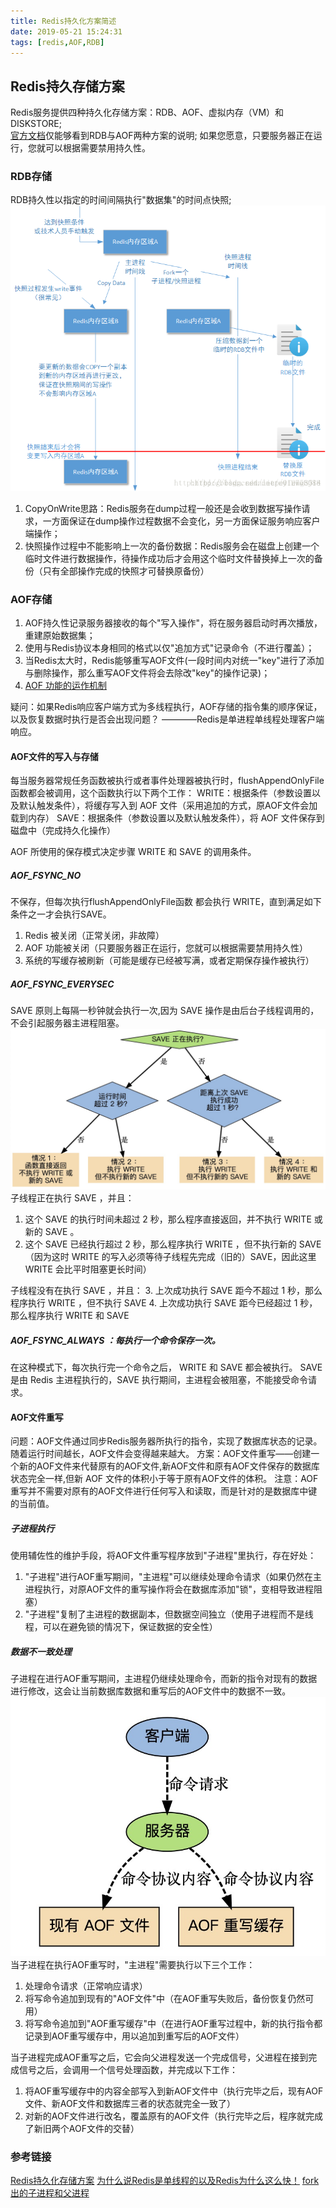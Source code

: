 ```yaml
---
title: Redis持久化方案简述
date: 2019-05-21 15:24:31
tags: [redis,AOF,RDB]
---
```

## Redis持久存储方案
Redis服务提供四种持久化存储方案：RDB、AOF、虚拟内存（VM）和　DISKSTORE;    
[官方文档](https://redis.io/topics/persistence)仅能够看到RDB与AOF两种方案的说明;
如果您愿意，只要服务器正在运行，您就可以根据需要禁用持久性。

### RDB存储
RDB持久性以指定的时间间隔执行"数据集"的时间点快照;
![RDB-CopyOnWrite](/images/redis-simple-description/redis-RDB.png)
1. CopyOnWrite思路：Redis服务在dump过程一般还是会收到数据写操作请求，一方面保证在dump操作过程数据不会变化，另一方面保证服务响应客户端操作；
2. 快照操作过程中不能影响上一次的备份数据：Redis服务会在磁盘上创建一个临时文件进行数据操作，待操作成功后才会用这个临时文件替换掉上一次的备份（只有全部操作完成的快照才可替换原备份）

### AOF存储
1. AOF持久性记录服务器接收的每个"写入操作"，将在服务器启动时再次播放，重建原始数据集；
2. 使用与Redis协议本身相同的格式以仅"追加方式"记录命令（不进行覆盖）；
3. 当Redis太大时，Redis能够重写AOF文件(一段时间内对统一"key"进行了添加与删除操作，那么重写AOF文件将会去除改"key"的操作记录)；
4. [AOF 功能的运作机制](https://redisbook.readthedocs.io/en/latest/internal/aof.html)    

疑问：如果Redis响应客户端方式为多线程执行，AOF存储的指令集的顺序保证，以及恢复数据时执行是否会出现问题？
————Redis是单进程单线程处理客户端响应。

#### AOF文件的写入与存储
每当服务器常规任务函数被执行或者事件处理器被执行时，flushAppendOnlyFile 函数都会被调用，这个函数执行以下两个工作：
WRITE：根据条件（参数设置以及默认触发条件），将缓存写入到 AOF 文件（采用追加的方式，原AOF文件会加载到内存）
SAVE：根据条件（参数设置以及默认触发条件），将 AOF 文件保存到磁盘中（完成持久化操作）

AOF 所使用的保存模式决定步骤 WRITE 和 SAVE 的调用条件。
##### AOF_FSYNC_NO
不保存，但每次执行flushAppendOnlyFile函数 都会执行 WRITE，直到满足如下条件之一才会执行SAVE。
1. Redis 被关闭（正常关闭，非故障）
2. AOF 功能被关闭（只要服务器正在运行，您就可以根据需要禁用持久性）
3. 系统的写缓存被刷新（可能是缓存已经被写满，或者定期保存操作被执行）

##### AOF_FSYNC_EVERYSEC
SAVE 原则上每隔一秒钟就会执行一次,因为 SAVE 操作是由后台子线程调用的，不会引起服务器主进程阻塞。
![AOF_FSYNC_EVERYSEC](/images/redis-simple-description/AOF-FSYNC-EVERYSEC.png)
子线程正在执行 SAVE ，并且：
1. 这个 SAVE 的执行时间未超过 2 秒，那么程序直接返回，并不执行 WRITE 或新的 SAVE 。
2. 这个 SAVE 已经执行超过 2 秒，那么程序执行 WRITE ，但不执行新的 SAVE（因为这时 WRITE 的写入必须等待子线程先完成（旧的）SAVE，因此这里 WRITE 会比平时阻塞更长时间）

子线程没有在执行 SAVE ，并且：
3. 上次成功执行 SAVE 距今不超过 1 秒，那么程序执行 WRITE ，但不执行 SAVE
4. 上次成功执行 SAVE 距今已经超过 1 秒，那么程序执行 WRITE 和 SAVE

##### AOF_FSYNC_ALWAYS ：每执行一个命令保存一次。
在这种模式下，每次执行完一个命令之后， WRITE 和 SAVE 都会被执行。
SAVE 是由 Redis 主进程执行的，SAVE 执行期间，主进程会被阻塞，不能接受命令请求。

#### AOF文件重写
问题：AOF文件通过同步Redis服务器所执行的指令，实现了数据库状态的记录。随着运行时间越长，AOF文件会变得越来越大。
方案：AOF文件重写——创建一个新的AOF文件来代替原有的AOF文件,新AOF文件和原有AOF文件保存的数据库状态完全一样,但新 AOF 文件的体积小于等于原有AOF文件的体积。
注意：AOF重写并不需要对原有的AOF文件进行任何写入和读取，而是针对的是数据库中键的当前值。
##### 子进程执行
使用辅佐性的维护手段，将AOF文件重写程序放到"子进程"里执行，存在好处：
1. "子进程"进行AOF重写期间，"主进程"可以继续处理命令请求（如果仍然在主进程执行，对原AOF文件的重写操作将会在数据库添加"锁"，变相导致进程阻塞）
2. "子进程"复制了主进程的数据副本，但数据空间独立（使用子进程而不是线程，可以在避免锁的情况下，保证数据的安全性）

##### 数据不一致处理
子进程在进行AOF重写期间，主进程仍继续处理命令，而新的指令对现有的数据进行修改，这会让当前数据库数据和重写后的AOF文件中的数据不一致。
![AOF-REWRITE](/images/redis-simple-description/AOF-REWRITE.png)
当子进程在执行AOF重写时，"主进程"需要执行以下三个工作：
1. 处理命令请求（正常响应请求）
2. 将写命令追加到现有的"AOF文件"中（在AOF重写失败后，备份恢复仍然可用）
3. 将写命令追加到"AOF重写缓存"中（在进行AOF重写过程中，新的执行指令都记录到AOF重写缓存中，用以追加到重写后的AOF文件）

当子进程完成AOF重写之后，它会向父进程发送一个完成信号，父进程在接到完成信号之后，会调用一个信号处理函数，并完成以下工作：
1. 将AOF重写缓存中的内容全部写入到新AOF文件中（执行完毕之后，现有AOF文件、新AOF文件和数据库三者的状态就完全一致了）
2. 对新的AOF文件进行改名，覆盖原有的AOF文件（执行完毕之后，程序就完成了新旧两个AOF文件的交替）

### 参考链接
[Redis持久化存储方案](https://blog.csdn.net/liupeifeng3514/article/details/79048767)
[为什么说Redis是单线程的以及Redis为什么这么快！](https://blog.csdn.net/xlgen157387/article/details/79470556)
[fork出的子进程和父进程](https://blog.csdn.net/u013851082/article/details/76902046)